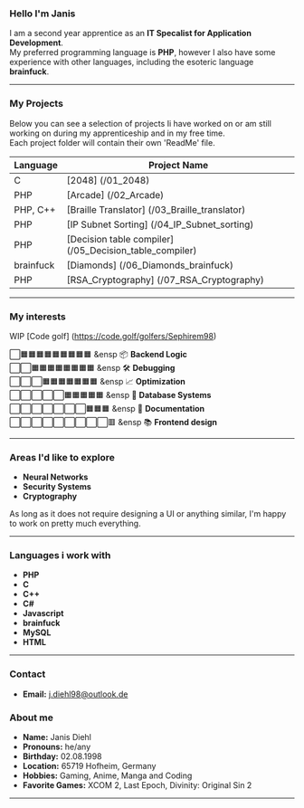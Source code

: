 ### Hello I'm Janis

I am a second year apprentice as an **IT Specalist for Application Development**. <br>
My preferred programming language is **PHP**, however I also have some experience with other languages, including the esoteric language **brainfuck**.

---

### My Projects

Below you can see a selection of projects Ii have worked on or am still working on during my apprenticeship and in my free time.<br>
Each project folder will contain their own 'ReadMe' file.

| Language | Project Name                                               |
|----------|------------------------------------------------------------|
|C         | [2048] (/01_2048)                                          |
|PHP       | [Arcade] (/02_Arcade)                                      |
|PHP, C++  | [Braille Translator] (/03_Braille_translator)              |
|PHP       | [IP Subnet Sorting] (/04_IP_Subnet_sorting)                |
|PHP       | [Decision table compiler] (/05_Decision_table_compiler)    |
|brainfuck | [Diamonds] (/06_Diamonds_brainfuck)                        |
|PHP       | [RSA_Cryptography] (/07_RSA_Cryptography)                  |

---

### My interests
WIP
[Code golf] (https://code.golf/golfers/Sephirem98)

⬜🟧🟧🟧🟧🟧🟧🟧🟧🟧 &ensp 📦 **Backend Logic** <br>
⬜⬜🟧🟧🟧🟧🟧🟧🟧🟧 &ensp 🛠️ **Debugging** <br>
⬜⬜⬜🟧🟧🟧🟧🟧🟧🟧 &ensp 📈 **Optimization** <br>
⬜⬜⬜⬜⬜🟧🟧🟧🟧🟧 &ensp 🧠 **Database Systems** <br>
⬜⬜⬜⬜⬜⬜⬜🟧🟧🟧 &ensp 📝 **Documentation** <br>
⬜⬜⬜⬜⬜⬜⬜⬜⬜🟥 &ensp 📚 **Frontend design** <br>

---

### Areas I'd like to explore
- **Neural Networks**
- **Security Systems**
- **Cryptography**

As long as it does not require designing a UI or anything similar, I'm happy to work on pretty much everything.

---

### Languages i work with

- **PHP**
- **C**
- **C++**
- **C#**
- **Javascript**
- **brainfuck**
- **MySQL**
- **HTML**

---

### Contact
- **Email:** [j.diehl98@outlook.de](mailto:j.diehl98@outlook.de)

### About me
- **Name:** Janis Diehl
- **Pronouns:** he/any
- **Birthday:** 02.08.1998
- **Location:** 65719 Hofheim, Germany
- **Hobbies:** Gaming, Anime, Manga and Coding
- **Favorite Games:** XCOM 2, Last Epoch, Divinity: Original Sin 2

---